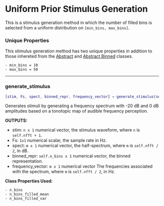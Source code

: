 # Uniform Prior Stimulus Generation

This is a stimulus generation method in which the number of filled bins is selected from a uniform distribution on `[min_bins, max_bins]`.

### Unique Properties

This stimulus generation method has two unique properties in addition to those inhereted from the [Abstract](../AbstractStimulusGenerationMethod) and [Abstract Binned](../AbstractBinnedStimulusGenerationMethod) classes.

```
- min_bins = 10
- max_bins = 50
```

-------

### generate_stimulus

```matlab
[stim, Fs, spect, binned_repr, frequency_vector] = generate_stimulus(self)
```

Generates stimuli by generating a frequency spectrum with -20 dB and 0 dB
amplitudes based on a tonotopic map of audible frequency perception.

**OUTPUTS:**

- stim: `n x 1` numerical vector,
the stimulus waveform,
where `n` is `self.nfft + 1`.
- Fs: `1x1` numerical scalar,
the sample rate in Hz.
- spect: `m x 1` numerical vector,
the half-spectrum,
where `m` is `self.nfft / 2`,
in dB.
- binned_repr: `self.n_bins x 1` numerical vector,
the binned representation.
- frequency_vector: `m x 1` numerical vector
The frequencies associated with the spectrum,
where `m` is `self.nfft / 2`,
in Hz.

**Class Properties Used:**
```
- n_bins
- n_bins_filled_mean
- n_bins_filled_var
```



